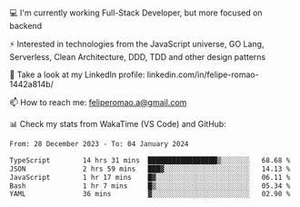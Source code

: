💻 I'm currently working Full-Stack Developer, but more focused on backend

⚡ Interested in technologies from the JavaScript universe, GO Lang, Serverless, Clean Architecture, DDD, TDD and other design patterns

👥 Take a look at my LinkedIn profile: linkedin.com/in/felipe-romao-1442a814b/

📫 How to reach me: feliperomao.a@gmail.com

📊 Check my stats from WakaTime (VS Code) and GitHub:

<!--START_SECTION:waka-->

```txt
From: 28 December 2023 - To: 04 January 2024

TypeScript        14 hrs 31 mins  █████████████████▒░░░░░░░   68.68 %
JSON              2 hrs 59 mins   ███▓░░░░░░░░░░░░░░░░░░░░░   14.13 %
JavaScript        1 hr 17 mins    █▓░░░░░░░░░░░░░░░░░░░░░░░   06.11 %
Bash              1 hr 7 mins     █▒░░░░░░░░░░░░░░░░░░░░░░░   05.34 %
YAML              36 mins         ▓░░░░░░░░░░░░░░░░░░░░░░░░   02.90 %
```

<!--END_SECTION:waka-->
